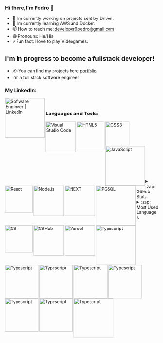 ### Hi there,I'm Pedro  👋


- 🔭 I’m currently working on projects sent by Driven.
- 🌱 I’m currently learning AWS and Docker.
- 📫 How to reach me: developer9pedro@gmail.com
- 😄 Pronouns: He/His
- ⚡ Fun fact: I love to play Videogames.

## I'm in progress to become a fullstack developer!
- ✍ You can find my projects here [portfolio]
- I'm  a full stack software engineer








### My LinkedIn:
[<img align="left" alt="Software Engineer | LinkedIn" width="130px" src="https://img.shields.io/badge/LinkedIn-0077B5?style=for-the-badge&logo=linkedin&logoColor=white" />][linkedin]

<br />

### Languages and Tools:

<img align="left" alt="Visual Studio Code" width="100px" src="https://img.shields.io/badge/VSCode-0078D4?style=for-the-badge&logo=visual%20studio%20code&logoColor=white" />
<img align="left" alt="HTML5" width="90px" heigth="26px" src="https://img.shields.io/badge/HTML5-E34F26?style=for-the-badge&logo=html5&logoColor=white" />
<img align="left" alt="CSS3" width="80px" heigth="26px" src="https://img.shields.io/badge/CSS3-1572B6?style=for-the-badge&logo=css3&logoColor=white" />
<img align="left" alt="JavaScript" width="130px" src="https://img.shields.io/badge/JavaScript-323330?style=for-the-badge&logo=javascript&logoColor=F7DF1E" />
<br/>
<br/>
<img align="left" alt="React" width="90px" src="https://img.shields.io/badge/React-20232A?style=for-the-badge&logo=react&logoColor=61DAF" />
<img align="left" alt="Node.js" width="100px" src="https://img.shields.io/badge/Node.js-339933?style=for-the-badge&logo=nodedotjs&logoColor=white" />
<img align="left" alt="NEXT" width="100px" src="https://img.shields.io/badge/next.js-000000?style=for-the-badge&logo=nextdotjs&logoColor=white" />
<img align="left" alt="PGSQL" width="130px" src="https://img.shields.io/badge/PostgreSQL-316192?style=for-the-badge&logo=postgresql&logoColor=white" />
<br/>
<br/>
<img align="left" alt="Git" width="90px" src="https://img.shields.io/badge/GIT-E44C30?style=for-the-badge&logo=git&logoColor=white" />
<img align="left" alt="GitHub" width="100px" src="https://img.shields.io/badge/GitHub-100000?style=for-the-badge&logo=github&logoColor=white" />
<img align="left" alt="Vercel" width="100px" src="https://img.shields.io/badge/Vercel-000000?style=for-the-badge&logo=vercel&logoColor=white" />
<img align="left" alt="Typescript" width="130px" src="https://img.shields.io/badge/TypeScript-007ACC?style=for-the-badge&logo=typescript&logoColor=white" />
<br/>
<br/>
<img align="left" alt="Typescript" width="110px" src="https://img.shields.io/badge/Trello-0052CC?style=for-the-badge&logo=trello&logoColor=white" />
<img align="left" alt="Typescript" width="110px" src="https://img.shields.io/badge/Linux-FCC624?style=for-the-badge&logo=linux&logoColor=black" />
<img align="left" alt="Typescript" width="110px" src="https://img.shields.io/badge/Prisma-3982CE?style=for-the-badge&logo=Prisma&logoColor=white" />
<img align="left" alt="Typescript" width="110px" src="https://img.shields.io/badge/Slack-4A154B?style=for-the-badge&logo=slack&logoColor=white" />
<br/>
<br/>
<img align="left" alt="Typescript" width="110px" src="https://img.shields.io/badge/Jest-C21325?style=for-the-badge&logo=jest&logoColor=white" />
<img align="left" alt="Typescript" width="110px" src="https://img.shields.io/badge/Docker-2CA5E0?style=for-the-badge&logo=docker&logoColor=white" />
<img align="left" alt="Typescript" width="130px" src="https://img.shields.io/badge/MongoDB-4EA94B?style=for-the-badge&logo=mongodb&logoColor=white" />
<br/>
<br/>
<br/>
<details>
  <summary>:zap: GitHub Stats</summary>

  <img align="left" alt="" src="https://github-readme-stats.vercel.app/api?username=Pedro-Arantes&show_icons=true&hide_border=true" />

</details>

<details>
  <summary>:zap: Most Used Languages</summary>

<img align="left" alt="" src="https://github-readme-stats.vercel.app/api/top-langs/?username=Pedro-Arantes" />

</details>

[website]: https://www.linkedin.com/in/pedro-arantes-vianna/
[youtube]: https://www.linkedin.com/in/pedro-arantes-vianna/
[instagram]: https://www.linkedin.com/in/pedro-arantes-vianna/
[linkedin]: https://www.linkedin.com/in/pedro-arantes-vianna/
[portfolio]: https://www.linkedin.com/in/pedro-arantes-vianna/
